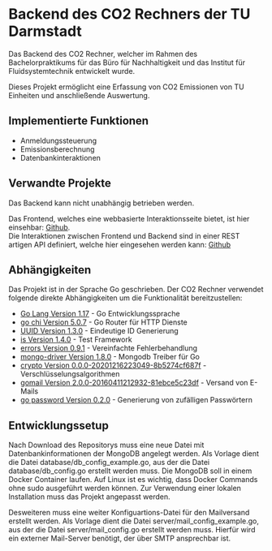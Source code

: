 # Backend des CO2 Rechners der TU Darmstadt

Das Backend des CO2 Rechner, welcher im Rahmen des Bachelorpraktikums für das Büro für Nachhaltigkeit und das Institut für Fluidsystemtechnik entwickelt wurde.

Dieses Projekt ermöglicht eine Erfassung von CO2 Emissionen von TU Einheiten und anschließende Auswertung.

## Implementierte Funktionen

- Anmeldungssteuerung
- Emissionsberechnung
- Datenbankinteraktionen

## Verwandte Projekte

Das Backend kann nicht unabhängig betrieben werden.

Das Frontend, welches eine webbasierte Interaktionsseite bietet, ist hier einsehbar: [Github](https://github.com/Lithium-1Hauptgruppe/CO2-Rechner-TU-Darmstadt-Frontend).  
Die Interaktionen zwischen Frontend und Backend sind in einer REST artigen API definiert, welche hier eingesehen werden kann: [Github](https://github.com/Anhilly/CO2-Rechner-api)

## Abhängigkeiten

Das Projekt ist in der Sprache Go geschrieben.
Der CO2 Rechner verwendet folgende direkte Abhängigkeiten um die Funktionalität bereitzustellen:

- [Go Lang Version 1.17](https://go.dev/) - Go Entwicklungssprache
- [go chi Version 5.0.7](github.com/go-chi/chi) - Go Router für HTTP Dienste 
- [UUID Version 1.3.0](github.com/google/uuid) - Eindeutige ID Generierung
- [is Version 1.4.0](github.com/matryer/is) - Test Framework
- [errors Version 0.9.1](github.com/pkg/errors) - Vereinfachte Fehlerbehandlung
- [mongo-driver Version 1.8.0](go.mongodb.org/mongo-driver) - Mongodb Treiber für Go
- [crypto Version 0.0.0-20201216223049-8b5274cf687f](golang.org/x/crypto) - Verschlüsselungsalgorithmen
- [gomail Version 2.0.0-20160411212932-81ebce5c23df](gopkg.in/gomail.v2) - Versand von E-Mails
- [go password Version 0.2.0](github.com/sethvargo/go-password) - Generierung von zufälligen Passwörtern

## Entwicklungssetup

Nach Download des Repositorys muss eine neue Datei mit Datenbankinformationen der MongoDB angelegt werden.
Als Vorlage dient die Datei database/db_config_example.go, aus der die Datei database/db_config.go erstellt werden muss. 
Die MongoDB soll in einem Docker Container laufen. Auf Linux ist es wichtig, dass Docker Commands ohne sudo ausgeführt werden können.
Zur Verwendung einer lokalen Installation muss das Projekt angepasst werden.

Desweiteren muss eine weiter Konfiguartions-Datei für den Mailversand erstellt werden. 
Als Vorlage dient die Datei server/mail_config_example.go, aus der die Datei server/mail_config.go erstellt werden muss. 
Hierfür wird ein externer Mail-Server benötigt, der über SMTP ansprechbar ist.
